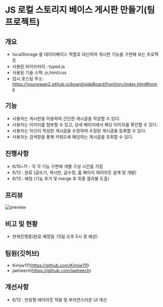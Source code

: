 # JS 로컬 스토리지 베이스 게시판 만들기(팀 프로젝트)

## 개요
- localStorage 를 데이터베이스 역할로 대신하여 게시판 기능을 구현해 보는 프로젝트
- 사용된 라이브러리 : typed.js
- 사용된 기술 스텍: js,html/css
- 임시 호스팅 주소: https://youngwan2.github.io/board/sideBoard/front/src/index.html#home

## 기능
- 사용자는 게시판을 이용하여 간단한 게시글을 작성할 수 있다.
- 사용자는 이미지를 첨부할 수 있고, 상세 페이지에서 해당 이미지를 확인할 수 있다.
- 사용자는 자신이 작성한 게시글을 수정하여 수정된 게시글을 등록할 수 있다.
- 사용자는 검색창을 통해 키워드에 해당하는 게시글을 조회할 수 있다.

## 진행사항
- 6/10~11 - 각 각 기능 구현에 개별 구상 시간을 가짐
- 6/12 : 완료 (글쓰기, 게시판, 글수정, 홈 페이지 레이아웃 설계 및 개발)
- 6/13 : 예정 (기능 추가 및 merge 후 최종 결과물 도출)

## 프리뷰
![preview](https://github.com/youngwan2/board/assets/107159871/ef457347-0d2f-47c8-bce0-db2067807493)

## 비고 및 현황
- 현재진행중(완료 예정일 :13일 오후 5시 경 예상)

## 팀원(깃허브)
- Kimjw111(https://github.com/Kimjw111)
- jaeheech(https://github.com/jaeheech)

## 개선사항 
- 6/12 : 반응형 레이아웃 적용 및 부자연스러운 UI 개선

